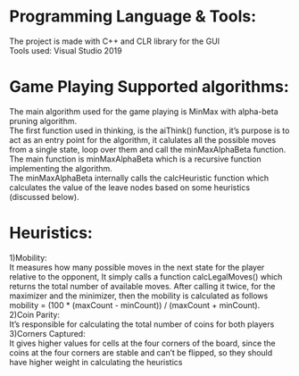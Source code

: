 
# Programming Language & Tools:
The project is made with C++ and CLR library for the GUI\
Tools used: Visual Studio 2019
# Game Playing Supported algorithms:
The main algorithm used for the game playing is MinMax with alpha-beta pruning algorithm.\
The first function used in thinking, is the aiThink() function, it’s purpose is to act as
an entry point for the algorithm, it calulates all the possible moves from a single state, loop over them and call the minMaxAlphaBeta function.\
The main function is minMaxAlphaBeta which is a recursive function implementing the algorithm.\
The minMaxAlphaBeta internally calls the calcHeuristic function which calculates the value of the leave nodes based on some heuristics (discussed below).
# Heuristics:
1)Mobility:\
It measures how many possible moves in the next state for the player relative
to the opponent, It simply calls a function calcLegalMoves() which returns the
total number of available moves. After calling it twice, for the maximizer and
the minimizer, then the mobility is calculated as follows
mobility = (100 * (maxCount - minCount)) / (maxCount + minCount).\
2)Coin Parity:\
It’s responsible for calculating the total number of coins for both players\
3)Corners Captured:\
It gives higher values for cells at the four corners of the board, since the coins
at the four corners are stable and can’t be flipped, so they should have higher
weight in calculating the heuristics
